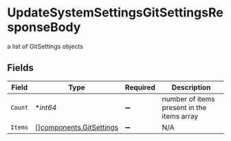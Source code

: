 # UpdateSystemSettingsGitSettingsResponseBody

a list of GitSettings objects


## Fields

| Field                                                              | Type                                                               | Required                                                           | Description                                                        |
| ------------------------------------------------------------------ | ------------------------------------------------------------------ | ------------------------------------------------------------------ | ------------------------------------------------------------------ |
| `Count`                                                            | **int64*                                                           | :heavy_minus_sign:                                                 | number of items present in the items array                         |
| `Items`                                                            | [][components.GitSettings](../../models/components/gitsettings.md) | :heavy_minus_sign:                                                 | N/A                                                                |